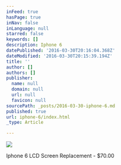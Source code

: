 ```yaml
---
inFeed: true
hasPage: true
inNav: false
inLanguage: null
starred: false
keywords: []
description: Iphone 6
datePublished: '2016-03-30T20:16:04.368Z'
dateModified: '2016-03-30T20:15:39.194Z'
title: ''
author: []
authors: []
publisher:
  name: null
  domain: null
  url: null
  favicon: null
sourcePath: _posts/2016-03-30-iphone-6.md
published: true
url: iphone-6/index.html
_type: Article

---
```

![](https://the-grid-user-content.s3-us-west-2.amazonaws.com/73cecd67-55a1-44fe-8bf7-11cae9a9ec2a.jpg)

Iphone 6 LCD Screen Replacement - $70.00